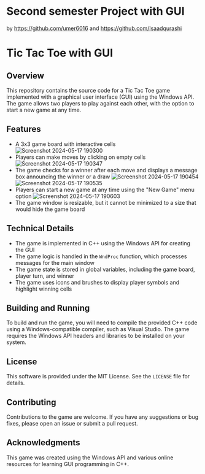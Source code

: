 # Second semester Project with GUI  
by https://github.com/umer6016
and https://github.com/Isaadqurashi

**Tic Tac Toe with GUI**
=====================

**Overview**
-----------

This repository contains the source code for a Tic Tac Toe game implemented with a graphical user interface (GUI) using the Windows API. The game allows two players to play against each other, with the option to start a new game at any time.


**Features**
-----------

*   A 3x3 game board with interactive cells
    ![Screenshot 2024-05-17 190300](https://github.com/user-attachments/assets/033d629a-5087-4d63-b66e-deae0a332dc5)
*   Players can make moves by clicking on empty cells
    ![Screenshot 2024-05-17 190347](https://github.com/user-attachments/assets/429176fe-b204-4643-b4d1-d5662b1c09d2)
*   The game checks for a winner after each move and displays a message box announcing the winner or a draw
    ![Screenshot 2024-05-17 190454](https://github.com/user-attachments/assets/faf3be1a-109c-4b46-80f2-95a77e9f982a)
    ![Screenshot 2024-05-17 190535](https://github.com/user-attachments/assets/80b97eb9-a86e-456d-a1eb-b0ceb70c964b)
*   Players can start a new game at any time using the "New Game" menu option
    ![Screenshot 2024-05-17 190603](https://github.com/user-attachments/assets/07fb64da-c0ba-4cf4-9fd3-32e573da02f9)
*   The game window is resizable, but it cannot be minimized to a size that would hide the game board

**Technical Details**
--------------------

*   The game is implemented in C++ using the Windows API for creating the GUI
*   The game logic is handled in the `WndProc` function, which processes messages for the main window
*   The game state is stored in global variables, including the game board, player turn, and winner
*   The game uses icons and brushes to display player symbols and highlight winning cells

**Building and Running**
----------------------

To build and run the game, you will need to compile the provided C++ code using a Windows-compatible compiler, such as Visual Studio. The game requires the Windows API headers and libraries to be installed on your system.

**License**
---------

This software is provided under the MIT License. See the `LICENSE` file for details.

**Contributing**
------------

Contributions to the game are welcome. If you have any suggestions or bug fixes, please open an issue or submit a pull request.

**Acknowledgments**
----------------

This game was created using the Windows API and various online resources for learning GUI programming in C++.

